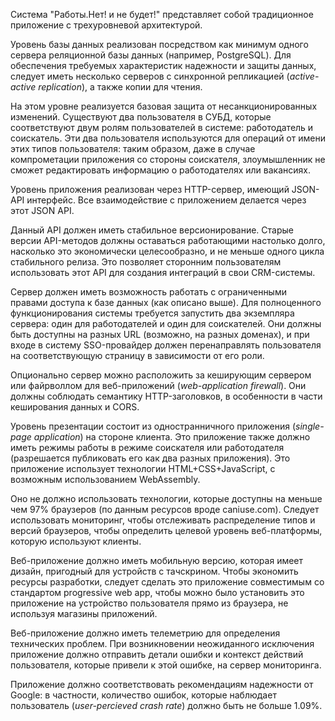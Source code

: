 Система "Работы.Нет! и не будет!" представляет собой традиционное приложение с трехуровневой архитектурой.

Уровень базы данных реализован посредством как минимум одного сервера реляционной базы данных (например, PostgreSQL).
Для обеспечения требуемых характеристик надежности и защиты данных,
следует иметь несколько серверов с синхронной репликацией (_active-active replication_),
а также копии для чтения.

На этом уровне реализуется базовая защита от несанкционированных изменений.
Существуют два пользователя в СУБД, которые соответствуют двум ролям пользователей в системе: работодатель и соискатель.
Эти два пользователя используются для операций от имени этих типов пользователя:
таким образом, даже в случае компрометации приложения со стороны соискателя,
злоумышленник не сможет редактировать информацию о работодателях или вакансиях.

Уровень приложения реализован через HTTP-сервер, имеющий JSON-API интерфейс.
Все взаимодействие с приложением делается через этот JSON API.

Данный API должен иметь стабильное версионирование.
Старые версии API-методов должны оставаться работающими
настолько долго, насколько это экономически целесообразно,
и не меньше одного цикла стабильного релиза.
Это позволяет сторонним пользователям использовать этот API
для создания интеграций в свои CRM-системы.

Сервер должен иметь возможность работать с ограниченными правами доступа к базе данных
(как описано выше).
Для полноценного функционирования системы требуется запустить два экземпляра сервера:
один для работодателей и один для соискателей.
Они должны быть доступны на разных URL
(возможно, на разных доменах),
и при входе в систему SSO-провайдер должен
перенаправлять пользователя на соответствующую страницу в зависимости от его роли.

Опционально сервер можно расположить за кеширующим сервером или файрволлом для веб-приложений (_web-application firewall_). Они должны соблюдать семантику HTTP-заголовков, в особенности в части кеширования данных и CORS.

Уровень презентации состоит из одностранничного приложения (_single-page application_) на стороне клиента.
Это приложение также должно иметь режимы работы в режиме соискателя или работодателя
(разрешается публиковать его как два разных приложения).
Это приложение использует технологии HTML+CSS+JavaScript,
с возможным использованием WebAssembly.

Оно не должно использовать технологии,
которые доступны на меньше чем 97% браузеров
(по данным ресурсов вроде caniuse.com).
Следует использовать мониторинг, чтобы отслеживать
распределение типов и версий браузеров,
чтобы определить целевой уровень веб-платформы,
которую используют клиенты.

Веб-приложение должно иметь мобильную версию,
которая имеет дизайн,
пригодный для устройств с тачскрином.
Чтобы экономить ресурсы разработки,
следует сделать это приложение совместимым со стандартом
progressive web app,
чтобы можно было установить это приложение на устройство пользователя
прямо из браузера,
не используя магазины приложений.

Веб-приложение должно иметь телеметрию для определения технических проблем.
При возникновении неожиданного исключения приложение
должно отправить детали ошибки и контекст действий пользователя,
которые привели к этой ошибке, на сервер мониторинга.

Приложение должно соответствовать рекомендациям надежности от Google:
в частности, количество ошибок, которые наблюдает пользователь (_user-percieved crash rate_) должно быть не больше 1.09%. 
